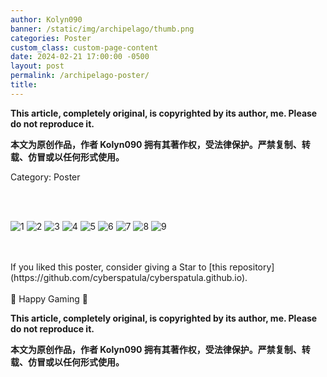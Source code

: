 ```yaml
---
author: Kolyn090
banner: /static/img/archipelago/thumb.png
categories: Poster
custom_class: custom-page-content
date: 2024-02-21 17:00:00 -0500
layout: post
permalink: /archipelago-poster/
title: 
---
```



**This article, completely original, is copyrighted by its author, me. Please do not reproduce it.**


**本文为原创作品，作者 Kolyn090 拥有其著作权，受法律保护。严禁复制、转载、仿冒或以任何形式使用。**


Category: Poster


<br>
<br>

![1](/static/img/archipelago/1.png)
![2](/static/img/archipelago/2.png)
![3](/static/img/archipelago/3.png)
![4](/static/img/archipelago/4.png)
![5](/static/img/archipelago/5.png)
![6](/static/img/archipelago/6.png)
![7](/static/img/archipelago/7.png)
![8](/static/img/archipelago/8.png)
![9](/static/img/archipelago/9.png)


<br>
<br>
If you liked this poster, consider giving a Star to [this repository](https://github.com/cyberspatula/cyberspatula.github.io).


<br>
<br>
👾 Happy Gaming 👾


**This article, completely original, is copyrighted by its author, me. Please do not reproduce it.**


**本文为原创作品，作者 Kolyn090 拥有其著作权，受法律保护。严禁复制、转载、仿冒或以任何形式使用。**
